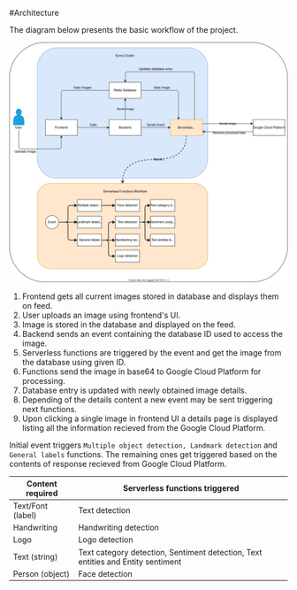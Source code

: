 #Architecture

The diagram below presents the basic workflow of the project.

![Diagram Kyma Showcase](./assets/diagram_showcase.svg)

1. Frontend gets all current images stored in database and displays them on feed.
2. User uploads an image using frontend's UI.
3. Image is stored in the database and displayed on the feed.
4. Backend sends an event containing the database ID used to access the image.
5. Serverless functions are triggered by the event and get the image from the database using given ID.
6. Functions send the image in base64 to Google Cloud Platform for processing.
7. Database entry is updated with newly obtained image details.
8. Depending of the details content a new event may be sent triggering next functions.
9. Upon clicking a single image in frontend UI a details page is displayed listing all the information recieved from the Google Cloud Platform.

Initial event triggers `Multiple object detection, Landmark detection` and `General labels` functions. The remaining ones get triggered based on the contents of response recieved from Google Cloud Platform.

| Content required | Serverless functions triggered |
|-----------|-------------|
| Text/Font (label) | Text detection |
| Handwriting | Handwriting detection |
| Logo | Logo detection|
| Text (string) | Text category detection, Sentiment detection, Text entities and Entity sentiment |
| Person (object) | Face detection |